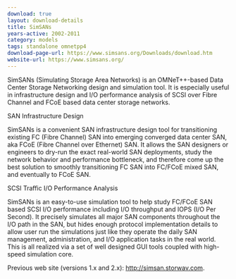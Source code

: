 ```yaml
---
download: true
layout: download-details
title: SimSANs
years-active: 2002-2011
category: models
tags: standalone omnetpp4
download-page-url: https://www.simsans.org/Downloads/download.htm
website-url: https://www.simsans.org/
---
```


SimSANs (Simulating Storage Area Networks) is an OMNeT++-based Data Center
Storage Networking design and simulation tool. It is especially useful in
infrastructure design and I/O performance analysis of SCSI over Fibre Channel
and FCoE based data center storage networks.

SAN Infrastructure Design

SimSANs is a convenient SAN infrastructure design tool for transitioning
existing FC (Fibre Channel) SAN into emerging converged data center SAN,
aka FCoE (Fibre Channel over Ethernet) SAN. It allows the SAN designers or
engineers to dry-run the exact real-world SAN deployments, study the network
behavior and performance bottleneck, and therefore come up the best solution
to smoothly transitioning FC SAN into FC/FCoE mixed SAN, and eventually to FCoE SAN.

SCSI Traffic I/O Performance Analysis

SimSANs is an easy-to-use simulation tool to help study FC/FCoE SAN based SCSI
I/O performance including I/O throughput and IOPS (I/O Per Second). It precisely
simulates all major SAN components throughout the I/O path in the SAN, but
hides enough protocol implementation details to allow user run the simulations
just like they operate the daily SAN management, administration, and I/O
application tasks in the real world. This is all realized via a set of well
designed GUI tools coupled with high-speed simulation core.

Previous web site (versions 1.x and 2.x): http://simsan.storwav.com.

